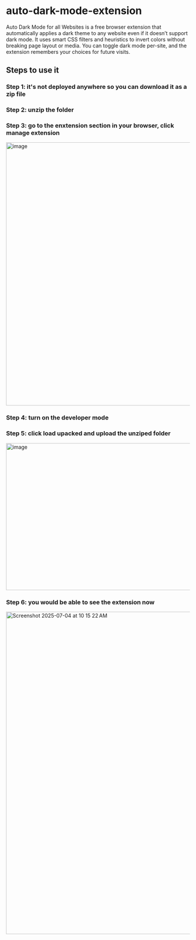 # auto-dark-mode-extension
Auto Dark Mode for all Websites is a free browser extension that automatically applies a dark theme to any website even if it doesn’t support dark mode. It uses smart CSS filters and heuristics to invert colors without breaking page layout or media. You can toggle dark mode per-site, and the extension remembers your choices for future visits.

## Steps to use it
### Step 1: it's not deployed anywhere so you can download it as a zip file
### Step 2: unzip the folder
### Step 3: go to the enxtension section in your browser, click manage extension
<img width="1060" height="720" alt="image" src="https://github.com/user-attachments/assets/ebdd7f5f-3895-462f-b2b8-e4dce01d2052" />

### Step 4: turn on the developer mode
### Step 5: click load upacked and upload the unziped folder
<img width="3014" height="402" alt="image" src="https://github.com/user-attachments/assets/c355703a-d1c9-406a-b20a-193e9bba374d" />

### Step 6: you would be able to see the extension now


<img width="1502" height="882" alt="Screenshot 2025-07-04 at 10 15 22 AM" src="https://github.com/user-attachments/assets/28ee3a59-a298-4eea-b99f-1745b87c0964" />
